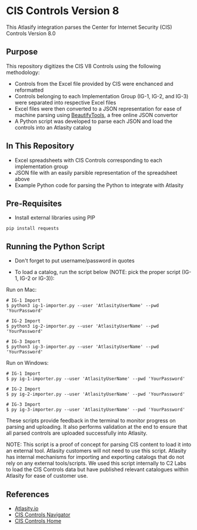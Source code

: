 # CIS Controls Version 8 

This Atlasify integration parses the Center for Internet Security (CIS) Controls Version 8.0

## Purpose

This repository digitizes the CIS V8 Controls using the following methodology:

- Controls from the Excel file provided by CIS were enchanced and reformatted
- Controls belonging to each Implementation Group (IG-1, IG-2, and IG-3) were separated into respective Excel files
- Excel files were then converted to a JSON representation for ease of machine parsing using [BeautifyTools](http://beautifytools.com/excel-to-json-converter.php), a free online JSON convertor
- A Python script was developed to parse each JSON and load the controls into an Atlasity catalog

## In This Repository

- Excel spreadsheets with CIS Controls corresponding to each implementation group
- JSON file with an easily parsible representation of the spreadsheet above
- Example Python code for parsing the Python to integrate with Atlasity

## Pre-Requisites

- Install external libraries using PIP

`pip install requests`

## Running the Python Script

- Don't forget to put username/password in quotes

- To load a catalog, run the script below (NOTE: pick the proper script (IG-1, IG-2 or IG-3)):

Run on Mac: 
```
# IG-1 Import
$ python3 ig-1-importer.py --user 'AtlasityUserName' --pwd 'YourPassword'

# IG-2 Import
$ python3 ig-2-importer.py --user 'AtlasityUserName' --pwd 'YourPassword'

# IG-3 Import 
$ python3 ig-3-importer.py --user 'AtlasityUserName' --pwd 'YourPassword'
```

Run on Windows:

```
# IG-1 Import
$ py ig-1-importer.py --user 'AtlasityUserName' --pwd 'YourPassword'

# IG-2 Import
$ py ig-2-importer.py --user 'AtlasityUserName' --pwd 'YourPassword'

# IG-3 Import 
$ py ig-3-importer.py --user 'AtlasityUserName' --pwd 'YourPassword'
```
These scripts provide feedback in the terminal to monitor progress on parsing and uploading.  It also performs validation at the end to ensure that all parsed controls are uploaded successfully into Atlasity.

NOTE: This script is a proof of concept for parsing CIS content to load it into an external tool.  Atlasity customers will not need to use this script.  Atlasity has internal mechanisms for importing and exporting catalogs that do not rely on any external tools/scripts. We used this script internally to C2 Labs to load the CIS Controls data but have published relevant catalogues within Atlasity for ease of customer use.

## References

- [Atlasity.io](https://atlasity.io)
- [CIS Controls Navigator](https://www.cisecurity.org/controls/cis-controls-navigator)
- [CIS Controls Home](https://www.cisecurity.org/controls/)
